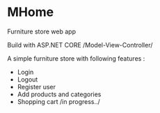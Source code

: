 # MHome
Furniture store web app

Build with ASP.NET CORE /Model-View-Controller/

A simple furniture store with following features :
- Login
- Logout
- Register user
- Add products and categories
- Shopping cart /in progress../
